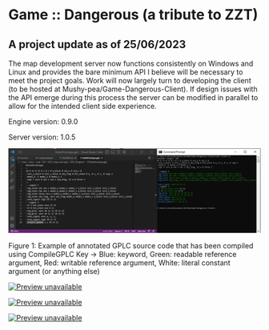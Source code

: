 # Game :: Dangerous (a tribute to ZZT)

## A project update as of 25/06/2023

The map development server now functions consistently on Windows and Linux and provides the bare minimum API I believe 
will be necessary to meet the project goals.  Work will now largely turn to developing the client (to be hosted at 
Mushy-pea/Game-Dangerous-Client).  If design issues with the API emerge during this process the server can be modified 
in parallel to allow for the intended client side experience.

Engine version: 0.9.0

Server version: 1.0.5

![Annotated GPLC code example](https://github.com/Mushy-pea/Game-Dangerous/blob/master/images/CodeColouring.png)

Figure 1: Example of annotated GPLC source code that has been compiled using CompileGPLC
Key -> Blue: keyword, Green: readable reference argument, Red: writable reference argument, White: literal constant argument (or anything else)

[![Preview unavailable](https://img.youtube.com/vi/yxnuFl-8j5c/default.jpg)](https://youtu.be/yxnuFl-8j5c)

[![Preview unavailable](https://img.youtube.com/vi/oHMakxQZjlk/default.jpg)](https://youtu.be/oHMakxQZjlk)

[![Preview unavailable](https://img.youtube.com/vi/4Y2er6WZ5qs/default.jpg)](https://youtu.be/4Y2er6WZ5qs)

